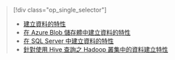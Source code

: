 > [!div class="op_single_selector"]
> * [建立資料的特性](../articles/machine-learning/machine-learning-data-science-create-features.md)
> * [在 Azure Blob 儲存體中建立資料的特性](../articles/machine-learning/machine-learning-data-science-create-features-blob.md)
> * [在 SQL Server 中建立資料的特性](../articles/machine-learning/machine-learning-data-science-create-features-sql-server.md)
> * [針對使用 Hive 查詢之 Hadoop 叢集中的資料建立特性](../articles/machine-learning/machine-learning-data-science-create-features-hive.md)
> 
> 



<!--HONumber=Nov16_HO3-->


